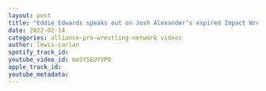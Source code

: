 ```yaml
---
layout: post
title: "Eddie Edwards speaks out on Josh Alexander’s expired Impact Wrestling Contract"
date: 2022-02-14
categories: alliance-pro-wrestling-network videos
author: lewis-carlan
spotify_track_id: 
youtube_video_id: maSYSEUYVP0
apple_track_id: 
youtube_metadata: 
---
```

